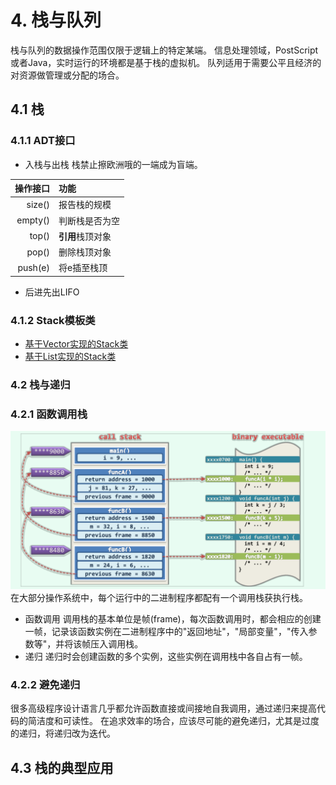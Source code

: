 # 4. 栈与队列
栈与队列的数据操作范围仅限于逻辑上的特定某端。
信息处理领域，PostScript或者Java，实时运行的环境都是基于栈的虚拟机。
队列适用于需要公平且经济的对资源做管理或分配的场合。
## 4.1 栈
### 4.1.1 ADT接口
- 入栈与出栈
  栈禁止擦欧洲哦的一端成为盲端。

|操作接口|功能|
|---:|:---|
|size()|报告栈的规模|
|empty()|判断栈是否为空|
|top()|**引用**栈顶对象|
|pop()|删除栈顶对象|
|push(e)|将e插至栈顶|

- 后进先出LIFO
### 4.1.2 Stack模板类
- [基于Vector实现的Stack类](code/Stack/Stack_vector.h)
- [基于List实现的Stack类](code/Stack/Stack_List.h)

### 4.2 栈与递归
### 4.2.1 函数调用栈
![](assets/mk2022-02-22-08-17-03.png)
在大部分操作系统中，每个运行中的二进制程序都配有一个调用栈获执行栈。
- 函数调用
  调用栈的基本单位是帧(frame)，每次函数调用时，都会相应的创建一帧，记录该函数实例在二进制程序中的"返回地址"，"局部变量"，"传入参数等"，并将该帧压入调用栈。
- 递归
  递归时会创建函数的多个实例，这些实例在调用栈中各自占有一帧。
### 4.2.2 避免递归
很多高级程序设计语言几乎都允许函数直接或间接地自我调用，通过递归来提高代码的简洁度和可读性。
在追求效率的场合，应该尽可能的避免递归，尤其是过度的递归，将递归改为迭代。
## 4.3 栈的典型应用
